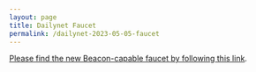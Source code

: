 ```yaml
---
layout: page
title: Dailynet Faucet
permalink: /dailynet-2023-05-05-faucet
---
```


[Please find the new Beacon-capable faucet by following this link](https://faucet.dailynet-2023-05-05.teztnets.xyz).
